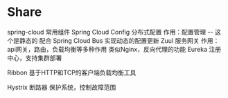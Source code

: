 
# Share
spring-cloud 常用组件
  Spring Cloud Config 分布式配置 作用：配置管理 -- 这个是静态的
       配合 Spring Cloud Bus 实现动态的配置更新
  Zuul 服务网关 作用：api网关，路由，负载均衡等多种作用
       类似Nginx，反向代理的功能
  Eureka 注册中心，支持集群部署

  Ribbon 基于HTTP和TCP的客户端负载均衡工具

  Hystrix 断路器 保护系统，控制故障范围


